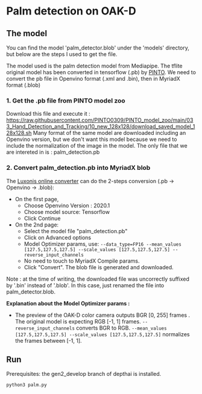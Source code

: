 # Palm detection on OAK-D

## The model 
You can find the model 'palm_detector.blob' under the 'models' directory, but below are the steps I used to get the file.

The model used is the palm detection model from Mediapipe.
The tflite original model has been converted in tensorflow (.pb) by [PINTO](https://github.com/PINTO0309/PINTO_model_zoo). We need to convert the pb file in Openvino format (.xml and .bin), then in MyriadX format (.blob)

### 1. Get the .pb file from PINTO model zoo


Download this file and execute it : https://raw.githubusercontent.com/PINTO0309/PINTO_model_zoo/main/033_Hand_Detection_and_Tracking/10_new_128x128/download_saved_model_128x128.sh
Many format of the same model are downloaded including an Openvino version, but we don't want this model because we need to include the normalization of the image in the model.
The only file that we are intereted in is : palm_detection.pb

### 2. Convert palm_detection.pb into MyriadX blob
The [Luxonis online converter](http://69.164.214.171:8083/) can do the 2-steps conversion (.pb -> Openvino -> .blob):
- On the first page, 
    - Choose Openvino Version : 2020.1
    - Choose model source: Tensorflow
    - Click Continue
- On the 2nd page:
    - Select the model file "palm_detection.pb"
    - Click on Advanced options
    - Model Optimizer params, use: ```--data_type=FP16 --mean_values [127.5,127.5,127.5] --scale_values [127.5,127.5,127.5] --reverse_input_channels```
    - No need to touch to MyriadX Compile params.
    - Click "Convert". The blob file is generated and downloaded.

Note : at the time of writing, the downloaded file was uncorrectly suffixed by '.bin' instead of '.blob'. In this case, just renamed the file into palm_detector.blob.

**Explanation about the Model Optimizer params :**
- The preview of the OAK-D color camera outputs BGR [0, 255] frames . The original model is expecting RGB [-1, 1] frames. ```--reverse_input_channels``` converts BGR to RGB. ```--mean_values [127.5,127.5,127.5] --scale_values [127.5,127.5,127.5]``` normalizes the frames between [-1, 1].

## Run

Prerequisites: the gen2_develop branch of depthai is installed.

```python3 palm.py```

